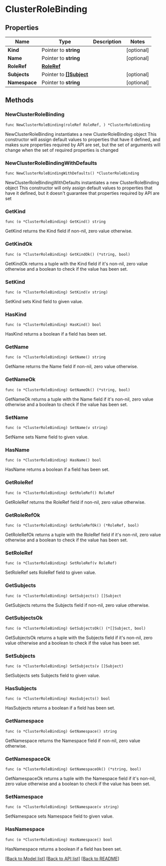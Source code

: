 # ClusterRoleBinding

## Properties

Name | Type | Description | Notes
------------ | ------------- | ------------- | -------------
**Kind** | Pointer to **string** |  | [optional] 
**Name** | Pointer to **string** |  | [optional] 
**RoleRef** | [**RoleRef**](RoleRef.md) |  | 
**Subjects** | Pointer to [**[]Subject**](Subject.md) |  | [optional] 
**Namespace** | Pointer to **string** |  | [optional] 

## Methods

### NewClusterRoleBinding

`func NewClusterRoleBinding(roleRef RoleRef, ) *ClusterRoleBinding`

NewClusterRoleBinding instantiates a new ClusterRoleBinding object
This constructor will assign default values to properties that have it defined,
and makes sure properties required by API are set, but the set of arguments
will change when the set of required properties is changed

### NewClusterRoleBindingWithDefaults

`func NewClusterRoleBindingWithDefaults() *ClusterRoleBinding`

NewClusterRoleBindingWithDefaults instantiates a new ClusterRoleBinding object
This constructor will only assign default values to properties that have it defined,
but it doesn't guarantee that properties required by API are set

### GetKind

`func (o *ClusterRoleBinding) GetKind() string`

GetKind returns the Kind field if non-nil, zero value otherwise.

### GetKindOk

`func (o *ClusterRoleBinding) GetKindOk() (*string, bool)`

GetKindOk returns a tuple with the Kind field if it's non-nil, zero value otherwise
and a boolean to check if the value has been set.

### SetKind

`func (o *ClusterRoleBinding) SetKind(v string)`

SetKind sets Kind field to given value.

### HasKind

`func (o *ClusterRoleBinding) HasKind() bool`

HasKind returns a boolean if a field has been set.

### GetName

`func (o *ClusterRoleBinding) GetName() string`

GetName returns the Name field if non-nil, zero value otherwise.

### GetNameOk

`func (o *ClusterRoleBinding) GetNameOk() (*string, bool)`

GetNameOk returns a tuple with the Name field if it's non-nil, zero value otherwise
and a boolean to check if the value has been set.

### SetName

`func (o *ClusterRoleBinding) SetName(v string)`

SetName sets Name field to given value.

### HasName

`func (o *ClusterRoleBinding) HasName() bool`

HasName returns a boolean if a field has been set.

### GetRoleRef

`func (o *ClusterRoleBinding) GetRoleRef() RoleRef`

GetRoleRef returns the RoleRef field if non-nil, zero value otherwise.

### GetRoleRefOk

`func (o *ClusterRoleBinding) GetRoleRefOk() (*RoleRef, bool)`

GetRoleRefOk returns a tuple with the RoleRef field if it's non-nil, zero value otherwise
and a boolean to check if the value has been set.

### SetRoleRef

`func (o *ClusterRoleBinding) SetRoleRef(v RoleRef)`

SetRoleRef sets RoleRef field to given value.


### GetSubjects

`func (o *ClusterRoleBinding) GetSubjects() []Subject`

GetSubjects returns the Subjects field if non-nil, zero value otherwise.

### GetSubjectsOk

`func (o *ClusterRoleBinding) GetSubjectsOk() (*[]Subject, bool)`

GetSubjectsOk returns a tuple with the Subjects field if it's non-nil, zero value otherwise
and a boolean to check if the value has been set.

### SetSubjects

`func (o *ClusterRoleBinding) SetSubjects(v []Subject)`

SetSubjects sets Subjects field to given value.

### HasSubjects

`func (o *ClusterRoleBinding) HasSubjects() bool`

HasSubjects returns a boolean if a field has been set.

### GetNamespace

`func (o *ClusterRoleBinding) GetNamespace() string`

GetNamespace returns the Namespace field if non-nil, zero value otherwise.

### GetNamespaceOk

`func (o *ClusterRoleBinding) GetNamespaceOk() (*string, bool)`

GetNamespaceOk returns a tuple with the Namespace field if it's non-nil, zero value otherwise
and a boolean to check if the value has been set.

### SetNamespace

`func (o *ClusterRoleBinding) SetNamespace(v string)`

SetNamespace sets Namespace field to given value.

### HasNamespace

`func (o *ClusterRoleBinding) HasNamespace() bool`

HasNamespace returns a boolean if a field has been set.


[[Back to Model list]](../README.md#documentation-for-models) [[Back to API list]](../README.md#documentation-for-api-endpoints) [[Back to README]](../README.md)


